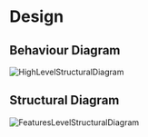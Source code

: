 # Design

## Behaviour Diagram

![HighLevelStructuralDiagram](https://user-images.githubusercontent.com/80394921/114744471-5a7af080-9d6b-11eb-9eea-a244baea7fe4.png)


## Structural Diagram 


![FeaturesLevelStructuralDiagram](https://user-images.githubusercontent.com/80394921/114747162-29e88600-9d6e-11eb-9524-59b8e01f1f20.png)

